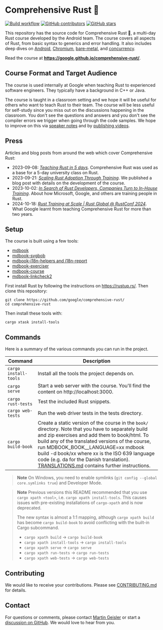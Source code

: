 # Comprehensive Rust 🦀

[![Build workflow](https://img.shields.io/github/actions/workflow/status/google/comprehensive-rust/build.yml?style=flat-square)](https://github.com/google/comprehensive-rust/actions/workflows/build.yml?query=branch%3Amain)
[![GitHub contributors](https://img.shields.io/github/contributors/google/comprehensive-rust?style=flat-square)](https://github.com/google/comprehensive-rust/graphs/contributors)
[![GitHub stars](https://img.shields.io/github/stars/google/comprehensive-rust?style=flat-square)](https://github.com/google/comprehensive-rust/stargazers)

This repository has the source code for Comprehensive Rust 🦀, a multi-day Rust
course developed by the Android team. The course covers all aspects of Rust,
from basic syntax to generics and error handling. It also includes deep dives on
[Android], [Chromium], [bare-metal], and [concurrency].

[Android]: https://google.github.io/comprehensive-rust/android.html
[Chromium]: https://google.github.io/comprehensive-rust/chromium.html
[bare-metal]: https://google.github.io/comprehensive-rust/bare-metal.html
[concurrency]: https://google.github.io/comprehensive-rust/concurrency.html

Read the course at **https://google.github.io/comprehensive-rust/**.

## Course Format and Target Audience

The course is used internally at Google when teaching Rust to experienced
software engineers. They typically have a background in C++ or Java.

The course is taught in a classroom setting and we hope it will be useful for
others who want to teach Rust to their team. The course will be less useful for
self-study since you miss out on the discussions happening in the classroom. You
don't see the questions and answers and you don't see the compiler errors we
trigger when going through the code samples. We hope to improve on this via
[speaker notes](https://github.com/google/comprehensive-rust/issues/53) and by
[publishing videos](https://github.com/google/comprehensive-rust/issues/52).

## Press

Articles and blog posts from around the web which cover Comprehensive Rust:

- 2023-09-08:
  _[Teaching Rust in 5 days](https://mo8it.com/blog/teaching-rust/)_.
  Comprehensive Rust was used as a base for a 5-day university class on Rust.
- 2023-09-21:
  _[Scaling Rust Adoption Through Training](https://security.googleblog.com/2023/09/scaling-rust-adoption-through-training.html)_.
  We published a blog post with details on the development of the course.
- 2023-10-02:
  _[In Search of Rust Developers, Companies Turn to In-House Training](https://www.darkreading.com/application-security/google-microsoft-take-refuge-in-rust-languages-better-security)_.
  About how Microsoft, Google, and others are training people in Rust.
- 2024-10-18:
  _[Rust Training at Scale | Rust Global @ RustConf 2024](https://youtu.be/7h5KyMqt2-Q?si=4M99HdWWxMaqN8Zr)_.
  What Google learnt from teaching Comprehensive Rust for more than two years.

## Setup

The course is built using a few tools:

- [mdbook](https://github.com/rust-lang/mdBook)
- [mdbook-svgbob](https://github.com/boozook/mdbook-svgbob)
- [mdbook-i18n-helpers and i18n-report](https://github.com/google/mdbook-i18n-helpers)
- [mdbook-exerciser](mdbook-exerciser/)
- [mdbook-course](mdbook-course/)
- [mdbook-linkcheck2](https://github.com/marxin/mdbook-linkcheck2)

First install Rust by following the instructions on https://rustup.rs/. Then
clone this repository:

```shell
git clone https://github.com/google/comprehensive-rust/
cd comprehensive-rust
```

Then install these tools with:

```shell
cargo xtask install-tools
```

## Commands

Here is a summary of the various commands you can run in the project.

| Command                     | Description                                                                                                                                                                                                                                                                                                                                                                                                   |
| --------------------------- | ------------------------------------------------------------------------------------------------------------------------------------------------------------------------------------------------------------------------------------------------------------------------------------------------------------------------------------------------------------------------------------------------------------- |
| `cargo install-tools` | Install all the tools the project depends on.                                                                                                                                                                                                                                                                                                                                                                 |
| `cargo serve`         | Start a web server with the course. You'll find the content on http://localhost:3000.                                                                                                                                                                                                                                                                                                                         |
| `cargo rust-tests`    | Test the included Rust snippets.                                                                                                                                                                                                                                                                                                                                                                              |
| `cargo web-tests`     | Run the web driver tests in the tests directory.                                                                                                                                                                                                                                                                                                                                                              |
| `cargo build-book`         | Create a static version of the course in the `book/` directory. Note that you have to separately build and zip exercises and add them to book/html. To build any of the translated versions of the course, run MDBOOK_BOOK__LANGUAGE=xx mdbook build -d book/xx where xx is the ISO 639 language code (e.g. da for the Danish translation). [TRANSLATIONS.md](TRANSLATIONS.md) contains further instructions. |

> **Note** On Windows, you need to enable symlinks
> (`git config --global core.symlinks true`) and Developer Mode.

> **Note** Previous versions this README recommended that you use 
> `cargo xpath <tool>`, i.e. `cargo xpath install-tools`. This causes issues 
> with pre-existing installations of `cargo-xpath` and is now deprecated.
>
> The new syntax is almost a 1:1 mapping, although `cargo xpath build` has 
> become `cargo build-book` to avoid conflicting with the built-in Cargo 
> subcommand.
>
> - `cargo xpath build` -> `cargo build-book`
> - `cargo xpath install-tools` -> `cargo install-tools`
> - `cargo xpath serve` -> `cargo serve`
> - `cargo xpath run-tests` -> `cargo run-tests`
> - `cargo xpath web-tests` -> `cargo web-tests`


## Contributing

We would like to receive your contributions. Please see
[CONTRIBUTING.md](CONTRIBUTING.md) for details.

## Contact

For questions or comments, please contact
[Martin Geisler](mailto:mgeisler@google.com) or start a
[discussion on GitHub](https://github.com/google/comprehensive-rust/discussions).
We would love to hear from you.
